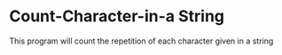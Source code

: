 # Count-Character-in-a String
This program will count the repetition of each character given in a string  
